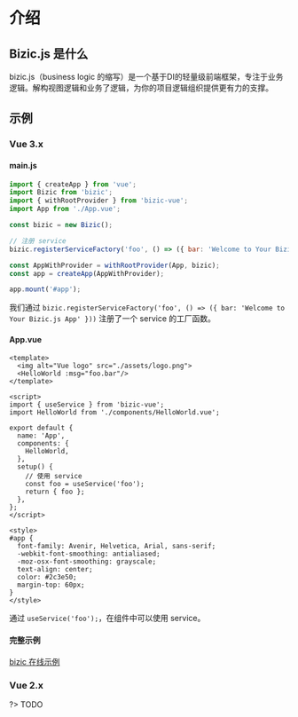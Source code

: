 # 介绍

## Bizic.js 是什么

bizic.js（business logic 的缩写）是一个基于DI的轻量级前端框架，专注于业务逻辑。解构视图逻辑和业务了逻辑，为你的项目逻辑组织提供更有力的支撑。

## 示例

<!-- tabs:start -->
### **Vue 3.x**

####  main.js

```js
import { createApp } from 'vue';
import Bizic from 'bizic';
import { withRootProvider } from 'bizic-vue';
import App from './App.vue';

const bizic = new Bizic();

// 注册 service
bizic.registerServiceFactory('foo', () => ({ bar: 'Welcome to Your Bizic.js App' }));

const AppWithProvider = withRootProvider(App, bizic);
const app = createApp(AppWithProvider);

app.mount('#app');
```

我们通过 `bizic.registerServiceFactory('foo', () => ({ bar: 'Welcome to Your Bizic.js App' }))` 注册了一个 service 的工厂函数。

#### App.vue

```vue
<template>
  <img alt="Vue logo" src="./assets/logo.png">
  <HelloWorld :msg="foo.bar"/>
</template>

<script>
import { useService } from 'bizic-vue';
import HelloWorld from './components/HelloWorld.vue';

export default {
  name: 'App',
  components: {
    HelloWorld,
  },
  setup() {
    // 使用 service
    const foo = useService('foo');
    return { foo };
  },
};
</script>

<style>
#app {
  font-family: Avenir, Helvetica, Arial, sans-serif;
  -webkit-font-smoothing: antialiased;
  -moz-osx-font-smoothing: grayscale;
  text-align: center;
  color: #2c3e50;
  margin-top: 60px;
}
</style>
```

通过 `useService('foo');`，在组件中可以使用 service。

#### 完整示例
[ bizic 在线示例](https://codesandbox.io/s/github/bizic/examples/tree/master/packages/vue3-router-reactivity)

### **Vue 2.x**

?> TODO

<!-- tabs:end -->

